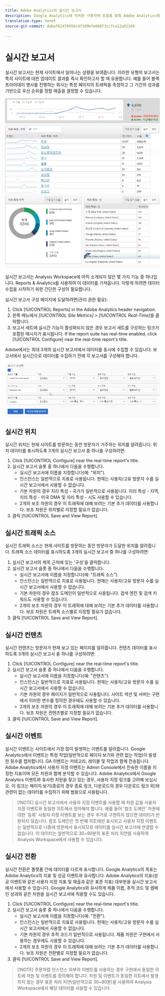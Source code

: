 ```yaml
---
title: Adobe Analytics의 실시간 보고서
description: Google Analytics에 익숙한 사용자에 초점을 맞춰 Adobe Analytics에서 실시간 보고서를 가져오는 방법을 알아봅니다.
translation-type: tm+mt
source-git-commit: dabaf6247695bc4f3d9bfe668f3ccfca12a52269

---
```



# 실시간 보고서

실시간 보고서는 현재 사이트에서 일어나는 상황을 보여줍니다. 이러한 유형의 보고서는 특히 사이트에 대한 업데이트 결과를 즉시 확인하고자 할 때 유용합니다. 예를 들어 블랙프라이데이 행사를 진행하는 회사는 특정 페이지의 트래픽을 측정하고 그 기간의 성과를 기반으로 우선 순위를 정할 매출을 결정할 수 있습니다.

![실시간 보고서](/help/technotes/ga-to-aa/assets/realtime.png)

실시간 보고서는 Analysis Workspace에 아직 소개되지 않은 몇 가지 기능 중 하나입니다. Reports &amp; Analytics를 사용하여 이 데이터를 가져옵니다. 이렇게 하려면 데이터 수집을 시작하기 위한 간단한 구성이 필요합니다.

실시간 보고서 구성 페이지에 도달하려면(관리 권한 필요):

1. Click [!UICONTROL Reports] in the Adobe Analytics header navigation.
2. 왼쪽 메뉴에서 *[!UICONTROL Site Metrics]* > *[!UICONTROL Real-Time]*&#x200B;을 클릭합니다.
3. 보고서 세트에 실시간 기능이 활성화되지 않은 경우 보고서 세트를 구성하는 링크가 포함된 메시지가 표시됩니다. If the report suite has real-time enabled, click [!UICONTROL Configure] near the real-time report&#39;s title.

Adobe에서는 최대 3개의 실시간 보고서에서 데이터를 동시에 수집할 수 있습니다. 보고서에서 실시간으로 데이터를 수집하기 전에 각 보고서를 구성해야 합니다.

![실시간 보고서 구성](/help/technotes/ga-to-aa/assets/realtime_config.png)

## 실시간 위치

실시간 위치는 현재 사이트를 방문하는 동안 방문자가 거주하는 위치를 알려줍니다. 위치 데이터를 표시하도록 3개의 실시간 보고서 중 하나를 구성하려면:

1. Click [!UICONTROL Configure] near the real-time report&#39;s title.
2. 실시간 보고서 슬롯 중 하나에서 다음을 수행합니다.
   * 실시간 보고서에 이름을 지정합니다(예: &quot;위치&quot;).
   * 인스턴스는 일반적으로 지표로 사용됩니다. 현재는 사용자/고유 방문자 수를 실시간 보고서에서 사용할 수 없습니다.
   * 기본 차원의 경우 지리 특성 - 국가가 일반적으로 사용됩니다. 지리 특성 - 지역, 지리 특성 - 미국 DMA 및 지리 특성 - 시도 사용할 수 있습니다.
   * 2개의 보조 차원의 경우 이 트래픽에 대해 보려는 기본 추가 데이터를 사용합니다. 보조 차원은 위치별로 지정할 필요가 없습니다.
3. 클릭 [!UICONTROL Save and View Report].

## 실시간 트래픽 소스

실시간 트래픽 소스는 현재 사이트를 방문하는 동안 방문자가 도달한 위치를 알려줍니다. 트래픽 소스 데이터를 표시하도록 3개의 실시간 보고서 중 하나를 구성하려면:

1. 실시간 보고서의 제목 근처에 있는 &#39;구성&#39;을 클릭합니다.
2. 실시간 보고서 슬롯 중 하나에서 다음을 수행합니다.
   * 실시간 보고서에 이름을 지정합니다(예: &quot;트래픽 소스&quot;).
   * 인스턴스는 일반적으로 지표로 사용됩니다. 현재는 사용자/고유 방문자 수를 실시간 보고서에서 사용할 수 없습니다.
   * 기본 차원의 경우 참조 도메인이 일반적으로 사용됩니다. 검색 엔진 및 검색 키워드도 사용할 수 있습니다.
   * 2개의 보조 차원의 경우 이 트래픽에 대해 보려는 기본 추가 데이터를 사용합니다. 보조 차원은 트래픽 소스별로 지정할 필요가 없습니다.
3. 클릭 [!UICONTROL Save and View Report].

## 실시간 컨텐츠

실시간 컨텐츠는 방문자가 현재 보고 있는 페이지를 알려줍니다. 컨텐츠 데이터를 표시하도록 3개의 실시간 보고서 중 하나를 구성하려면:

1. Click [!UICONTROL Configure] near the real-time report&#39;s title.
2. 실시간 보고서 슬롯 중 하나에서 다음을 수행합니다.
   * 실시간 보고서에 이름을 지정합니다(예: &quot;컨텐츠&quot;).
   * 인스턴스는 일반적으로 지표로 사용됩니다. 현재는 사용자/고유 방문자 수를 실시간 보고서에서 사용할 수 없습니다.
   * 기본 차원의 경우 페이지가 일반적으로 사용됩니다. 사이트 섹션 및 서버는 구현에서 이러한 변수를 정의한 경우에도 사용할 수 있습니다.
   * 2개의 보조 차원의 경우 이 트래픽에 대해 보려는 기본 추가 데이터를 사용합니다. 보조 차원은 컨텐츠별로 지정할 필요가 없습니다.
3. 클릭 [!UICONTROL Save and View Report].

## 실시간 이벤트

실시간 이벤트는 사이트에서 가장 많이 발생하는 이벤트를 알려줍니다. Google Analytics에서 이벤트는 특정 작업(일반적으로 페이지 보기와 관련 없는 작업)이 발생한 횟수를 캡처합니다. GA 이벤트는 카테고리, 레이블 및 작업과 함께 전송됩니다. Adobe Analytics에서 사용자 지정 이벤트는 Admin Console에서 친숙한 이름을 지정한 지표이며 모든 차원과 함께 분석할 수 있습니다. Adobe Analytics에서 Google Analytics 이벤트와 유사한 차원을 찾고 있는 경우, 사용자 지정 링크를 고려해 보십시오. 이 링크는 페이지 보기(종료의 경우 종료 링크, 다운로드의 경우 다운로드 링크 외)와 관련이 없는 데이터를 수집하기 위해 범용으로 사용됩니다.

>[!NOTE] 실시간 보고서에서 사용자 지정 이벤트를 사용할 때 차원 값을 사용자 지정 이벤트와 동일한 히트에서 정의해야 합니다. 예를 들어 &#39;참조 도메인&#39; 차원에 대한 &#39;등록&#39; 사용자 지정 이벤트를 보는 경우 추가로 구현하지 않으면 데이터가 반환되지 않습니다. 참조 도메인은 첫 번째 히트에만 표시되고 사용자 지정 이벤트는 일반적으로 나중에 방문에서 표시되므로 데이터를 실시간 보고서에 연결할 수 없습니다. 이 데이터는 일반적으로 30~90분의 표준 처리 지연을 사용하여 Analysis Workspace에서 사용할 수 있습니다.

## 실시간 전환

실시간 전환은 플랫폼 간에 데이터를 다르게 표시합니다. Google Analytics의 목표는 Adobe Analytics의 지표 및 성공 이벤트와 유사합니다. Adobe Analytics의 지표(성공 이벤트와 같은 사용자 지정 지표 및 매출과 같은 표준 지표) 대부분을 실시간 보고서에서 사용할 수 있습니다. Google Analytics와 유사하게 제품 이름, 추적 코드 및 캠페인 성과와 같은 차원을 실시간 보고서에 적용할 수도 있습니다.

1. Click [!UICONTROL Configure] near the real-time report&#39;s title.
2. 실시간 보고서 슬롯 중 하나에서 다음을 수행합니다.
   * 실시간 보고서에 이름을 지정합니다(예: &quot;전환&quot;).
   * 인스턴스는 일반적으로 지표로 사용됩니다. 현재는 사용자/고유 방문자 수를 실시간 보고서에서 사용할 수 없습니다.
   * 기본 차원의 경우 추적 코드가 일반적으로 사용됩니다. 제품 차원은 구현에서 사용하는 경우에도 사용할 수 있습니다.
   * 2개의 보조 차원의 경우 이 트래픽에 대해 보려는 기본 추가 데이터를 사용합니다. 보조 차원은 전환별로 지정할 필요가 없습니다.
3. 클릭 [!UICONTROL Save and View Report].

>[!NOTE] 주문처럼 인스턴스 외부의 이벤트를 사용하는 경우 구현에서 동일한 히트에 차원 및 이벤트를 정의해야 합니다. 차원 및 이벤트가 동일한 히트에서 발생하지 않는 경우 표준 처리 지연(일반적으로 30~90분)을 사용하여 Analysis Workspace에서 해당 데이터를 사용할 수 있습니다.
